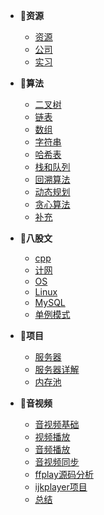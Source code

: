 - 🙈**资源**
    - [资源](资源/资源.md)
    - [公司](资源/公司.md)
    - [实习](资源/实习.md)

- 🦄**算法**
    - [二叉树](算法/二叉树.md)
    - [链表](算法/链表.md)
    - [数组](算法/数组.md)
    - [字符串](算法/字符串.md)
    - [哈希表](算法/哈希表.md)
    - [栈和队列](算法/栈和队列.md)
    - [回溯算法](算法/回溯算法.md)
    - [动态规划](算法/动态规划.md)
    - [贪心算法](算法/贪心算法.md)
    - [补充](算法/补充.md)

- 👻**八股文**
    - [cpp](八股文/cpp.md)
    - [计网](八股文/计算机网络.md)
    - [OS](八股文/操作系统.md)
    - [Linux](八股文/Linux.md)
    - [MySQL](八股文/MySQL.md)
    - [单例模式](八股文/单例模式.md)
- 🥳**项目**
    - [服务器](项目/webserver项目.md)
    - [服务器详解](项目/webserver代码详解.md)
    - [内存池](项目/%E5%86%85%E5%AD%98%E6%B1%A0.md)

- 🐸**音视频**
    - [音视频基础](音视频/音视频基础.md)
    - [视频播放](音视频/视频播放.md)
    - [音频播放](音视频/音频播放.md)
    - [音视频同步](音视频/音视频同步.md)
    - [ffplay源码分析](音视频/ffplay源码分析.md)
    - [ijkplayer项目](音视频/ijkplayer项目.md)
    - [总结](音视频/总结.md)